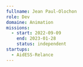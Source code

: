 ```yaml
---
fullname: Jean Paul-Olochon
role: Dev
domaine: Animation
missions:
  - start: 2022-09-09
    end: 2023-01-28
    status: independent
startups:
  - AidESS-Relance
---
```


